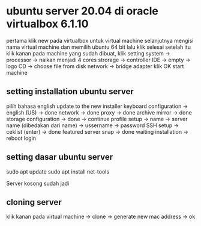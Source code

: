# ubuntu server 20.04 di oracle virtualbox 6.1.10
pertama klik new pada virtualbox untuk virtual machine
selanjutnya mengisi nama virtual machine dan memilih ubuntu 64 bit
lalu klik selesai
setelah itu klik kanan pada machine yang sudah dibuat, klik setting
system -> processor -> naikan menjadi 4 cores
strorage -> controller IDE -> empty -> logo CD -> choose file from disk
network -> bridge adapter
klik OK
start machine

## setting installation ubuntu server
pilih bahasa english
update to the new installer
keyboard configuration -> english (US) -> done
network -> done
proxy -> done
archive mirror -> done
storage configuration -> done -> continue
profile setup -> name -> server name (dibedakan dari name) -> ussername -> password
SSH setup -> ceklist (enter) -> done
featured server snap -> done
waiting installation -> reboot
login

## setting dasar ubuntu server
sudo apt update
sudo apt install net-tools 

Server kosong sudah jadi

## cloning server
klik kanan pada virtual machine -> clone -> generate new mac address -> ok
